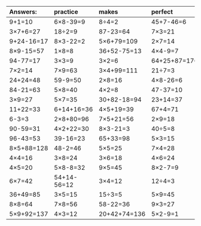 | Answers: | practice | makes | perfect | ! |
| :--- | :--- | :--- | :--- | :--- |
| 9+1=10 | 6×8-39=9 | 8÷4=2 | 45+7-46=6 | 6×5=30 | 
| 3×7+6=27 | 18÷2=9 | 87-23=64 | 7×3=21 | 76-3=73 | 
| 9+24-16=17 | 8×3-22=2 | 5×6+79=109 | 2×7=14 | 9×9=81 | 
| 8×9-15=57 | 1×8=8 | 36+52-75=13 | 4×4-9=7 | 8×9+57=129 | 
| 94-77=17 | 3×3=9 | 3×2=6 | 64+25+87=176 | 30+38=68 | 
| 7×2=14 | 7×9=63 | 3×4+99=111 | 21÷7=3 | 1+34=35 | 
| 24+24=48 | 59-9=50 | 2×8=16 | 4×8-26=6 | 31+66=97 | 
| 84-21=63 | 5×8=40 | 4×2=8 | 47-37=10 | 4×7-8=20 | 
| 3×9=27 | 5×7=35 | 30+82-18=94 | 23+14=37 | 9×6=54 | 
| 11+22=33 | 6+14+16=36 | 4×5+19=39 | 67+4=71 | 53+78-85=46 | 
| 6-3=3 | 2×8+80=96 | 7×5+21=56 | 2×9=18 | 8×6=48 | 
| 90-59=31 | 4×2+22=30 | 8×3-21=3 | 40÷5=8 | 12+58=70 | 
| 96-43=53 | 39-16=23 | 65+33=98 | 5×3=15 | 99+64+69=232 | 
| 8×5+88=128 | 48-2=46 | 5×5=25 | 7×4=28 | 52+11=63 | 
| 4×4=16 | 3×8=24 | 3×6=18 | 4×6=24 | 45÷9=5 | 
| 4×5=20 | 5×8-8=32 | 9×5=45 | 8×2-7=9 | 30+26=56 | 
| 6×7=42 | 54+14-56=12 | 3×4=12 | 12÷4=3 | 4×3-8=4 | 
| 36+49=85 | 3×5=15 | 15÷3=5 | 5×9=45 | 2×2+45=49 | 
| 8×8=64 | 7×8=56 | 58-22=36 | 9×3=27 | 65-63=2 | 
| 5×9+92=137 | 4×3=12 | 20+42+74=136 | 5×2-9=1 | 43-21=22 | 
